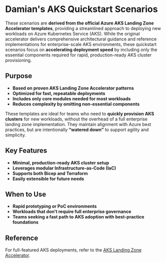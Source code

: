 # Damian's AKS Quickstart Scenarios

These scenarios are **derived from the official Azure AKS Landing Zone Accelerator templates**, providing a streamlined approach to deploying new workloads on Azure Kubernetes Service (AKS). While the original accelerator delivers comprehensive architectural guidance and reference implementations for enterprise-scale AKS environments, these quickstart scenarios focus on **accelerating deployment speed** by including only the essential components required for rapid, production-ready AKS cluster provisioning.

## Purpose

- **Based on proven AKS Landing Zone Accelerator patterns**
- **Optimized for fast, repeatable deployments**
- **Includes only core modules needed for most workloads**
- **Reduces complexity by omitting non-essential components**

These templates are ideal for teams who need to **quickly provision AKS clusters** for new workloads, without the overhead of a full enterprise landing zone implementation. They maintain alignment with Azure best practices, but are intentionally **“watered down”** to support agility and simplicity.

## Key Features

- **Minimal, production-ready AKS cluster setup**
- **Leverages modular Infrastructure-as-Code (IaC)**
- **Supports both Bicep and Terraform**
- **Easily extensible for future needs**

## When to Use

- **Rapid prototyping or PoC environments**
- **Workloads that don’t require full enterprise governance**
- **Teams seeking a fast path to AKS adoption with best-practice foundations**

## Reference

For full-featured AKS deployments, refer to the [AKS Landing Zone Accelerator](https://learn.microsoft.com/en-us/azure/cloud-adoption-framework/scenarios/app-platform/aks/landing-zone-accelerator).

